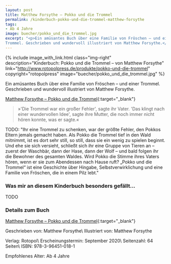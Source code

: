 ```yaml
---
layout: post
title: Matthew Forsythe – Pokko und die Trommel
permalink: /kinderbuch-pokko-und-die-trommel-matthew-forsythe
tags:
- Ab 4 Jahre
image: buecher/pokko_und_die_trommel.jpg
excerpt: "<p>Ein amüsantes Buch über eine Familie von Fröschen – und einer
Trommel. Geschrieben und wundervoll illustriert von Matthew Forsythe.</p>"
---
```


{% include image_with_link.html
class="img-right"
description="Kinderbuch: Pokko und die Trommel – von Matthew Forsythe"
link="http://www.rotopolpress.de/produkte/pokko-und-die-trommel"
copyright="rotopolpress"
image="buecher/pokko_und_die_trommel.jpg"
%}

Ein amüsantes Buch über eine Familie von Fröschen – und einer Trommel.
Geschrieben und wundervoll illustriert von Matthew Forsythe.

[Matthew Forsythe – Pokko und die Trommel](http://www.rotopolpress.de/produkte/pokko-und-die-trommel){:target="\_blank"}

> »'Die Trommel war ein großer Fehler', sagte ihr Vater.
> 'Das klingt nach einer wundervollen Idee', sagte ihre Mutter, die noch immer nicht hören konnte, was er sagte.«

TODO:
"Ihr eine Trommel zu schenken, war der größte Fehler, den Pokkos Eltern jemals
gemacht haben. Als Pokko die Trommel tief in den Wald mitnimmt, ist es dort sehr
still, so still, dass sie ein wenig zu spielen beginnt. Und ehe sie sich
versieht, schließt sich ihr eine Gruppe von Tieren an – zuerst der Waschbär,
dann der Hase, dann der Wolf – und bald folgen ihr die Bewohner des gesamten
Waldes. Wird Pokko die Stimme ihres Vaters hören, wenn er sie zum Abendessen
nach Hause ruft?
„Pokko und die Trommel“ ist eine Geschichte über Hingabe, Selbstverwirklichung
und eine Familie von Fröschen, die in einem Pilz lebt."

### Was mir an diesem Kinderbuch besonders gefällt...

TODO

### Details zum Buch

[Matthew Forsythe – Pokko und die Trommel](http://www.rotopolpress.de/produkte/pokko-und-die-trommel){:target="\_blank"}

Geschrieben von: Matthew Forsythe\\
Illustriert von: Matthew Forsythe

Verlag: Rotopol\\
Erscheinungstermin: September 2020\\
Seitenzahl: 64 Seiten\\
ISBN: 978-3-96451-018-1

Empfohlenes Alter: Ab 4 Jahre
